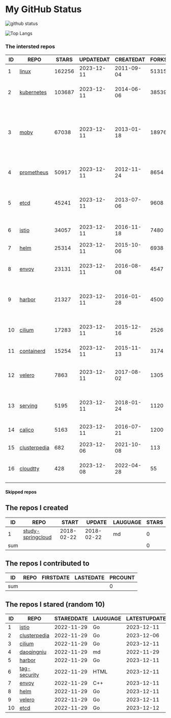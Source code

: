# My GitHub Status

<img src="https://github-readme-stats-1.yihong0618.vercel.app/api?username=daoqingniu&show_icons=true&&&hide_title=true&count_private=true" alt="github status" />

![Top Langs](https://github-readme-stats-1.yihong0618.vercel.app/api/top-langs/?username=daoqingniu&layout=compact)

<!--START_SECTION:github_repos-->
### The intersted repos
| ID |                              REPO                               | STARS  | UPDATEDAT  | CREATEDAT  | FORKSCOUNT |                                                DESCRIPTIONS                                                |
|----|-----------------------------------------------------------------|--------|------------|------------|------------|------------------------------------------------------------------------------------------------------------|
|  1 | [linux](https://github.com/torvalds/linux)                      | 162256 | 2023-12-11 | 2011-09-04 |      51315 | Linux kernel source tree                                                                                   |
|  2 | [kubernetes](https://github.com/kubernetes/kubernetes)          | 103687 | 2023-12-11 | 2014-06-06 |      38539 | Production-Grade Container Scheduling and Management                                                       |
|  3 | [moby](https://github.com/moby/moby)                            |  67038 | 2023-12-11 | 2013-01-18 |      18976 | The Moby Project - a collaborative project for the container ecosystem to assemble container-based systems |
|  4 | [prometheus](https://github.com/prometheus/prometheus)          |  50917 | 2023-12-11 | 2012-11-24 |       8654 | The Prometheus monitoring system and time series database.                                                 |
|  5 | [etcd](https://github.com/etcd-io/etcd)                         |  45241 | 2023-12-11 | 2013-07-06 |       9608 | Distributed reliable key-value store for the most critical data of a distributed system                    |
|  6 | [istio](https://github.com/istio/istio)                         |  34057 | 2023-12-11 | 2016-11-18 |       7480 | Connect, secure, control, and observe services.                                                            |
|  7 | [helm](https://github.com/helm/helm)                            |  25314 | 2023-12-11 | 2015-10-06 |       6938 | The Kubernetes Package Manager                                                                             |
|  8 | [envoy](https://github.com/envoyproxy/envoy)                    |  23131 | 2023-12-11 | 2016-08-08 |       4547 | Cloud-native high-performance edge/middle/service proxy                                                    |
|  9 | [harbor](https://github.com/goharbor/harbor)                    |  21327 | 2023-12-11 | 2016-01-28 |       4500 | An open source trusted cloud native registry project that stores, signs, and scans content.                |
| 10 | [cilium](https://github.com/cilium/cilium)                      |  17283 | 2023-12-11 | 2015-12-16 |       2526 | eBPF-based Networking, Security, and Observability                                                         |
| 11 | [containerd](https://github.com/containerd/containerd)          |  15254 | 2023-12-11 | 2015-11-13 |       3174 | An open and reliable container runtime                                                                     |
| 12 | [velero](https://github.com/vmware-tanzu/velero)                |   7863 | 2023-12-11 | 2017-08-02 |       1305 | Backup and migrate Kubernetes applications and their persistent volumes                                    |
| 13 | [serving](https://github.com/knative/serving)                   |   5195 | 2023-12-11 | 2018-01-24 |       1120 | Kubernetes-based, scale-to-zero, request-driven compute                                                    |
| 14 | [calico](https://github.com/projectcalico/calico)               |   5163 | 2023-12-11 | 2016-07-21 |       1200 | Cloud native networking and network security                                                               |
| 15 | [clusterpedia](https://github.com/clusterpedia-io/clusterpedia) |    682 | 2023-12-06 | 2021-10-08 |        113 | The Encyclopedia of Kubernetes clusters                                                                    |
| 16 | [cloudtty](https://github.com/cloudtty/cloudtty)                |    428 | 2023-12-08 | 2022-04-28 |         55 | A Friendly Kubernetes CloudShell (Web Terminal) !                                                          |



#### Skipped repos
<!--END_SECTION:github_repos-->

<!--START_SECTION:my_github-->
## The repos I created
| ID  |                                 REPO                                 |   START    |   UPDATE   | LAUGUAGE | STARS |
|-----|----------------------------------------------------------------------|------------|------------|----------|-------|
|   1 | [study-springcloud](https://github.com/daoqingniu/study-springcloud) | 2018-02-22 | 2018-02-22 | md       |     0 |
| sum |                                                                      |            |            |          |     0 |

## The repos I contributed to
| ID  | REPO | FIRSTDATE | LASTEDATE | PRCOUNT |
|-----|------|-----------|-----------|---------|
| sum |      |           |           |       0 |

## The repos I stared (random 10)
| ID |                              REPO                               | STAREDDATE | LAUGUAGE | LATESTUPDATE |
|----|-----------------------------------------------------------------|------------|----------|--------------|
|  1 | [istio](https://github.com/istio/istio)                         | 2022-11-29 | Go       | 2023-12-11   |
|  2 | [clusterpedia](https://github.com/clusterpedia-io/clusterpedia) | 2022-11-29 | Go       | 2023-12-06   |
|  3 | [cilium](https://github.com/cilium/cilium)                      | 2022-11-29 | Go       | 2023-12-11   |
|  4 | [daoqingniu](https://github.com/daoqingniu/daoqingniu)          | 2022-11-29 | md       | 2022-11-29   |
|  5 | [harbor](https://github.com/goharbor/harbor)                    | 2022-11-29 | Go       | 2023-12-11   |
|  6 | [tag-security](https://github.com/cncf/tag-security)            | 2022-11-29 | HTML     | 2023-12-11   |
|  7 | [envoy](https://github.com/envoyproxy/envoy)                    | 2022-11-29 | C++      | 2023-12-11   |
|  8 | [helm](https://github.com/helm/helm)                            | 2022-11-29 | Go       | 2023-12-11   |
|  9 | [velero](https://github.com/vmware-tanzu/velero)                | 2022-11-29 | Go       | 2023-12-11   |
| 10 | [etcd](https://github.com/etcd-io/etcd)                         | 2022-11-29 | Go       | 2023-12-12   |

<!--END_SECTION:my_github-->
